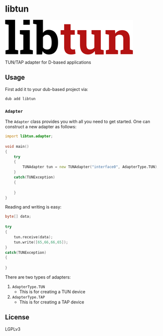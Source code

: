 libtun
======

![](branding/logo.png)

TUN/TAP adapter for D-based applications

## Usage

First add it to your dub-based project via:

```
dub add libtun
```

### `Adapter`

The `Adapter` class provides you with all you need to get started. One can construct a new adapter as follows:

```d
import libtun.adapter;

void main()
{
    try
    {
        TUNAdapter tun = new TUNAdapter("interface0", AdapterType.TUN);
    }
    catch(TUNException)
    {

    }
}
```

Reading and writing is easy:

```d
byte[] data;

try
{
    tun.receive(data);
    tun.write([65,66,66,65]);
}
catch(TUNException)
{

}
```

There are two types of adapters:

1. `AdapterType.TUN`
    * This is for creating a TUN device
2. `AdapterType.TAP`
    * This is for creating a TAP device

## License

LGPLv3
